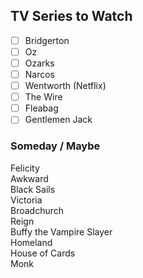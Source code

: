 ## TV Series to Watch ##

- [ ] Bridgerton
- [ ] Oz  
- [ ] Ozarks  
- [ ] Narcos   
- [ ] Wentworth (Netflix)  
- [ ] The Wire  
- [ ] Fleabag  
- [ ] Gentlemen Jack  

### Someday / Maybe ### 
Felicity  
Awkward  
Black Sails  
Victoria  
Broadchurch  
Reign   
Buffy the Vampire Slayer  
Homeland  
House of Cards  
Monk   


